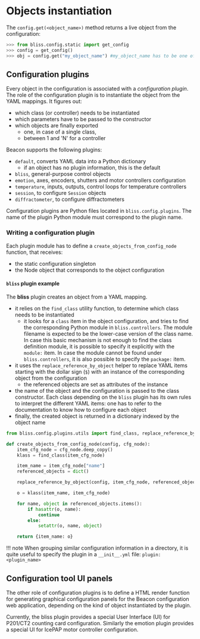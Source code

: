 # Objects instantiation

The `config.get(<object_name>)` method returns a live object from the configuration:

```py
>>> from bliss.config.static import get_config
>>> config = get_config()
>>> obj = config.get("my_object_name") #my_object_name has to be one of config.names_list
```

## Configuration plugins

Every object in the configuration is associated with a *configuration
plugin*. The role of the configuration plugin is to instantiate the object
from the YAML mappings. It figures out:

* which class (or controller) needs to be instantiated
* which parameters have to be passed to the constructor
* which objects are finally exported
    * one, in case of a single class,
    * between 1 and 'N' for a controller

Beacon supports the following plugins:

* `default`, converts YAML data into a Python dictionary
    * if an object has no plugin information, this is the default
* `bliss`, general-purpose control objects
* `emotion`, axes, encoders, shutters and motor controllers configuration
* `temperature`, inputs, outputs, control loops for temperature controllers
* `session`, to configure `Session` objects
* `diffractometer`, to configure diffractometers

Configuration plugins are Python files located in `bliss.config.plugins`. The
name of the plugin Python module must correspond to the plugin name.

### Writing a configuration plugin

Each plugin module has to define a `create_objects_from_config_node` function,
that receives:

* the static configuration singleton
* the Node object that corresponds to the object configuration

#### `bliss` plugin example

The **bliss** plugin creates an object from a YAML mapping.

* it relies on the `find_class` utility function, to determine which class needs
to be instantiated
    - it looks for a `class` item in the object configuration, and tries to find
      the corresponding Python module in `bliss.controllers`. The module filename is
      expected to be the lower-case version of the class name. In case this basic mechanism
      is not enough to find the class definition module, it is possible to specify it
      explicitly with the `module:` item. In case the module cannot be found under
      `bliss.controllers`, it is also possible to specify the `package:` item.
* it uses the `replace_reference_by_object` helper to replace YAML items starting with
the dollar sign (`$`) with an instance of the corresponding object from the
configuration
    - the referenced objects are set as attributes of the instance
* the name of the object and the configuration is passed to the class
constructor. Each class depending on the `bliss` plugin has its own rules to interpret
the different YAML items: one has to refer to the documentation to know how to configure
each object
* finally, the created object is returned in a dictionary indexed by the object name

```py
from bliss.config.plugins.utils import find_class, replace_reference_by_object

def create_objects_from_config_node(config, cfg_node):
    item_cfg_node = cfg_node.deep_copy()
    klass = find_class(item_cfg_node)

    item_name = item_cfg_node["name"]
    referenced_objects = dict()

    replace_reference_by_object(config, item_cfg_node, referenced_objects)

    o = klass(item_name, item_cfg_node)

    for name, object in referenced_objects.items():
        if hasattr(o, name):
            continue
        else:
            setattr(o, name, object)

    return {item_name: o}
```

!!! note
    When grouping similar configuration information in a directory, it is
    quite useful to specify the plugin in a `__init__.yml` file:
    `plugin: <plugin_name>`


## Configuration tool UI panels

The other role of configuration plugins is to define a HTML render function for
generating graphical configuration panels for the Beacon configuration web
application, depending on the kind of object instantiated by the plugin.

Currently, the bliss plugin provides a special User Interface (UI) for P201/CT2 counting
card configuration.
Similarly the emotion plugin provides a special UI for IcePAP motor
controller configuration.
